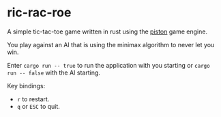# ric-rac-roe
A simple tic-tac-toe game written in rust using the [piston](https://www.piston.rs/) game engine.

You play against an AI that is using the minimax algorithm to never let you win.

Enter `cargo run -- true` to run the application with you starting or `cargo run -- false` with the AI starting.

Key bindings:

- `r` to restart.
- `q` or `ESC` to quit.
